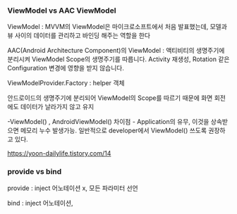 ### ViewModel vs AAC ViewModel

ViewModel : MVVM의 ViewModel은 마이크로소프트에서 처음 발표했는데, 모델과 뷰 사이의 데이터를 관리하고 바인딩 해주는 역할을 한다

AAC(Android Architecture Component)의 ViewModel : 액티비티의 생명주기에 분리시켜
ViewModel Scope의 생명주기를 따릅니다. Activity 재생성, Rotation 같은 Configuration 변경에 영향을 받지 않습니다. 

ViewModelProvider.Factory : helper 객체

안드로이드의 생명주기에 분리되어 ViewModel의 Scope를 따르기 때문에 화면 회전에도 데이터가 날라가지 않고 유지 

-ViewModel() , AndroidViewModel() 차이점 - Application의 유무, 이것을 상속받으면 메모리 누수 발생가능. 일반적으로 developer에서 ViewModel() 쓰도록 권장하고 있다.

https://yoon-dailylife.tistory.com/14

### provide vs bind

provide : inject 어노테이션 x, 모든 파라미터 선언

bind : inject 어노테이션, 

